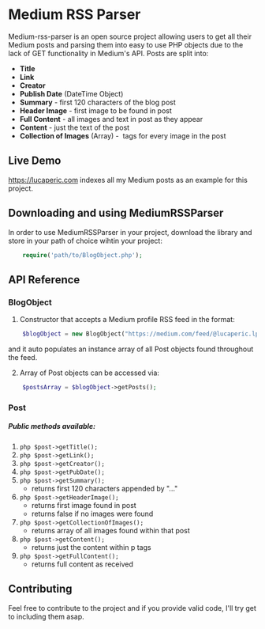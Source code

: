# Medium RSS Parser

Medium-rss-parser is an open source project allowing users to get all their Medium posts and parsing them into easy to use PHP objects due to the lack of GET functionality in Medium's API. Posts are split into:

* __Title__
* __Link__
* __Creator__
* __Publish Date__ (DateTime Object)
* __Summary__ - first 120 characters of the blog post
* __Header Image__ - first image to be found in post
* __Full Content__ - all images and text in post as they appear
* __Content__ - just the text of the post
* __Collection of Images__ (Array) - <img> tags for every image in the post

## Live Demo

https://lucaperic.com indexes all my Medium posts as an example for this project.

## Downloading and using MediumRSSParser

In order to use MediumRSSParser in your project, download the library and store in your path of choice wihtin your project:

```php
	require('path/to/BlogObject.php');
```

## API Reference

### BlogObject
1. Constructor that accepts a Medium profile RSS feed in the format: 
```php
	$blogObject = new BlogObject("https://medium.com/feed/@lucaperic.lp");
```  
and it auto populates an instance array of all Post objects found throughout the feed.

2. Array of Post objects can be accessed via:
```php
	$postsArray = $blogObject->getPosts();
```

### Post
##### Public methods available:
1. ```php $post->getTitle(); ```
2. ```php $post->getLink(); ```
3. ```php $post->getCreator(); ```
4. ```php $post->getPubDate(); ```
5. ```php $post->getSummary(); ```
	- returns first 120 characters appended by "..." 
6. ```php $post->getHeaderImage(); ```
	- returns first image found in post
	- returns false if no images were found
7. ```php $post->getCollectionOfImages(); ```
	- returns array of all images found within that post
8. ```php $post->getContent(); ```
	- returns just the content within p tags
9. ```php $post->getFullContent(); ```
	- returns full content as received

## Contributing

Feel free to contribute to the project and if you provide valid code, I'll try get to including them asap.